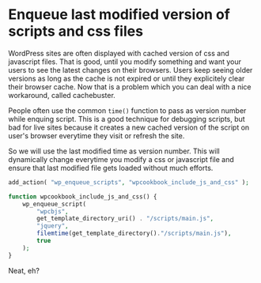 # Enqueue last modified version of scripts and css files

WordPress sites are often displayed with cached version of css and javascript files. That is good, until you modify something and want your users to see the latest changes on their browsers. Users keep seeing older versions as long as the cache is not expired or until they explicitely clear their browser cache. Now that is a problem which you can deal with a nice workaround, called cachebuster. 

People often use the common `time()` function to pass as version number while enquing script. This is a good technique for debugging scripts, but bad for live sites because it creates a new cached version of the script on user's browser everytime they visit or refresh the site. 

So we will use the last modified time as version number. This will dynamically change everytime you modify a css or javascript file and ensure that last modified file gets loaded without much efforts. 

```php
add_action( "wp_enqueue_scripts", "wpcookbook_include_js_and_css" );

function wpcookbook_include_js_and_css() {
	wp_enqueue_script(
		"wpcbjs",
		get_template_directory_uri() . "/scripts/main.js",
		"jquery",
		filemtime(get_template_directory()."/scripts/main.js"),
		true
	);
}
```

Neat, eh?